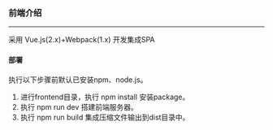 ### 前端介绍
***

采用 Vue.js(2.x)+Webpack(1.x) 开发集成SPA

#### 部署

执行以下步骤前默认已安装npm、node.js。

1. 进行frontend目录，执行 npm install 安装package。
1. 执行 npm run dev 搭建前端服务器。
1. 执行 npm run build 集成压缩文件输出到dist目录中。
